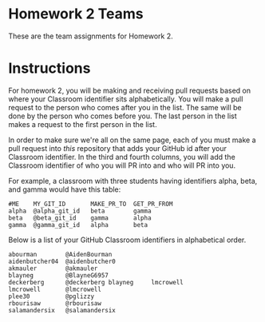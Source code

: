 # Homework 2 Teams

These are the team assignments for Homework 2.

# Instructions

For homework 2, you will be making and receiving pull requests
based on where your Classroom identifier sits alphabetically.
You will make a pull request to the person who comes after you in the list.
The same will be done by the person who comes before you. The last person in the list
makes a request to the first person in the list.

In order to make sure we're all on the same page, each of you
must make a pull request into *this* repository that adds your
GitHub id after your Classroom identifier.  In the third and fourth columns,
you will add the Classroom identifier of who you will PR into and who will PR into you.  

For example, a classroom with three students having identifiers
alpha, beta, and gamma would have this table:

```
#ME    MY_GIT_ID       MAKE_PR_TO  GET_PR_FROM
alpha  @alpha_git_id   beta        gamma  
beta   @beta_git_id    gamma       alpha
gamma  @gamma_git_id   alpha       beta
```

Below is a list of your GitHub Classroom identifiers in 
alphabetical order.  

```
abourman        @AidenBourman
aidenbutcher04  @aidenbutcher0
akmauler        @akmauler
blayneg         @BlayneG6957
deckerberg      @deckerberg	blayneg		lmcrowell
lmcrowell       @lmcrowell
plee30          @pglizzy
rbourisaw       @rbourisaw
salamandersix   @salamandersix
```


